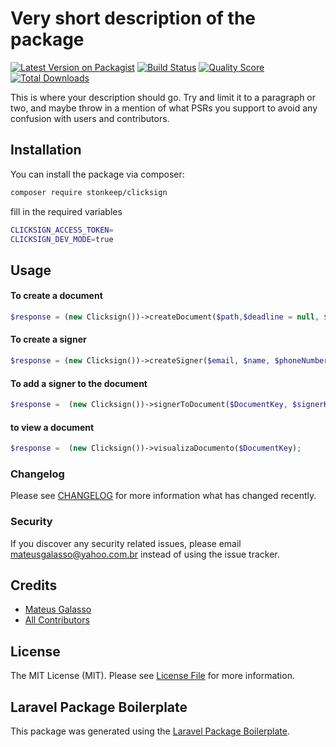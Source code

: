 # Very short description of the package

[![Latest Version on Packagist](https://img.shields.io/packagist/v/stonkeep/clicksign.svg?style=flat-square)](https://packagist.org/packages/stonkeep/clicksign)
[![Build Status](https://img.shields.io/travis/stonkeep/clicksign/master.svg?style=flat-square)](https://travis-ci.org/stonkeep/clicksign)
[![Quality Score](https://img.shields.io/scrutinizer/g/stonkeep/clicksign.svg?style=flat-square)](https://scrutinizer-ci.com/g/stonkeep/clicksign)
[![Total Downloads](https://img.shields.io/packagist/dt/stonkeep/clicksign.svg?style=flat-square)](https://packagist.org/packages/stonkeep/clicksign)

This is where your description should go. Try and limit it to a paragraph or two, and maybe throw in a mention of what PSRs you support to avoid any confusion with users and contributors.

## Installation

You can install the package via composer:

```bash
composer require stonkeep/clicksign
```

fill in the required variables
```bash
CLICKSIGN_ACCESS_TOKEN=
CLICKSIGN_DEV_MODE=true
```

## Usage

#### To create a document
``` php
$response = (new Clicksign())->createDocument($path,$deadline = null, $autoClose = true, $locale = 'pt-BR', $sequence_enabled = false);
```

#### To create a signer
``` php
$response = (new Clicksign())->createSigner($email, $name, $phoneNumber = null, $documentation = false, $birthday = null, $has_documentation = false);
```

#### To add a signer to the document
``` php
$response =  (new Clicksign())->signerToDocument($DocumentKey, $signerKey);
```
#### to view a document
``` php
$response =  (new Clicksign())->visualizaDocumento($DocumentKey);
```


### Changelog

Please see [CHANGELOG](CHANGELOG.md) for more information what has changed recently.

### Security

If you discover any security related issues, please email mateusgalasso@yahoo.com.br instead of using the issue tracker.

## Credits

- [Mateus Galasso](https://github.com/stonkeep)
- [All Contributors](../../contributors)

## License

The MIT License (MIT). Please see [License File](LICENSE.md) for more information.

## Laravel Package Boilerplate

This package was generated using the [Laravel Package Boilerplate](https://laravelpackageboilerplate.com).
